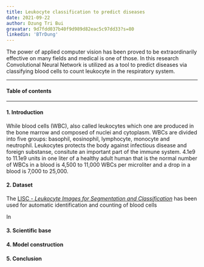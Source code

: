 ```yaml
---
title: Leukocyte classification to predict diseases
date: 2021-09-22
author: Dzung Tri Bui
gravatar: 9d7fdd037b40f9d989d82eac5c97dd33?s=80 
linkedin: 'BTrDung'
---
```

The power of applied computer vision has been proved to be extraordinarily effective on many fields and medical is one of those. In this research Convolutional Neural Network is utilized as a tool to predict diseases via classifying blood cells to count leukocyte in the respiratory system.

---
#### Table of contents

---
#### 1. Introduction

While blood cells (WBC), also called leukocytes which one are produced in the bone marrow and composed of nuclei and cytoplasm. WBCs are divided into five groups: basophil, eosinophil, lymphocyte, monocyte and neutrophil. Leukocytes protects the body against infectious disease and foreign substanse, consitute an important part of the immune system. 4.1e9 to 11.1e9 units in one liter of a healthy adult human that is the normal number of WBCs in a blood is 4,500 to 11,000 WBCs per microliter and a drop in a blood is 7,000 to 25,000. 

#### 2. Dataset 

The [LISC - *Leukocyte Images for Segmentation and Classification*](http://users.cecs.anu.edu.au/~hrezatofighi/Data/Leukocyte%20Data.htm) has been used for automatic identification and counting of blood cells
 
In 

#### 3. Scientific base

#### 4. Model construction

#### 5. Conclusion